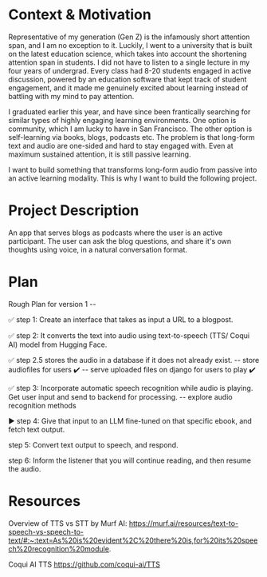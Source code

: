 # Context & Motivation 

Representative of my generation (Gen Z) is the infamously short attention span, and I am no exception to it. Luckily, I went to a university that is built on the latest education science, which takes into account the shortening attention span in students. I did not have to listen to a single lecture in my four years of undergrad. Every class had 8-20 students engaged in active discussion, powered by an education software that kept track of student engagement, and it made me genuinely excited about learning instead of battling with my mind to pay attention.

I graduated earlier this year, and have since been frantically searching for similar types of highly engaging learning environments. One option is community, which I am lucky to have in San Francisco. The other option is self-learning via books, blogs, podcasts etc. The problem is that long-form text and audio are one-sided and hard to stay engaged with. Even at maximum sustained attention, it is still passive learning. 

I want to build something that transforms long-form audio from passive into an active learning modality. This is why I want to build the following project.

# Project Description 

An app that serves blogs as podcasts where the user is an active participant. The user can ask the blog questions, and share it's own thoughts using voice, in a natural conversation format. 

# Plan 

Rough Plan for version 1 --

✅ step 1: Create an interface that takes as input a URL to a blogpost.

✅ step 2: It converts the text into audio using text-to-speech (TTS/ Coqui AI) model from Hugging Face.

✅ step 2.5 stores the audio in a database if it does not already exist.
-- store audiofiles for users ✔️
-- serve uploaded files on django for users to play ✔️

✅ step 3: Incorporate automatic speech recognition while audio is playing. Get user input and send to backend for processing.
-- explore audio recognition methods 

▶️ step 4: Give that input to an LLM fine-tuned on that specific ebook, and fetch text output.

step 5: Convert text output to speech, and respond.

step 6: Inform the listener that you will continue reading, and then resume the audio.

# Resources

Overview of TTS vs STT by Murf AI:
https://murf.ai/resources/text-to-speech-vs-speech-to-text/#:~:text=As%20is%20evident%2C%20there%20is,for%20its%20speech%20recognition%20module.

Coqui AI TTS
https://github.com/coqui-ai/TTS
